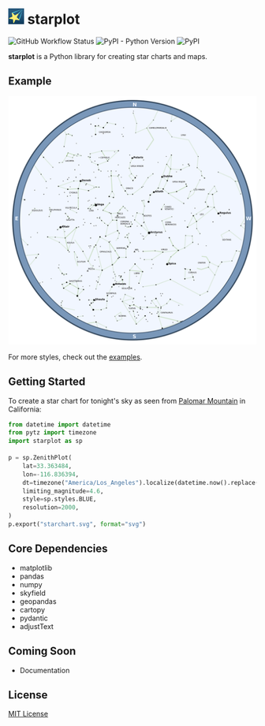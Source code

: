 # <img src="https://raw.githubusercontent.com/steveberardi/starplot/plot-framework/docs/logo.png" height="32" width="32"> starplot
![GitHub Workflow Status](https://img.shields.io/github/actions/workflow/status/steveberardi/starplot/test.yml?style=for-the-badge)
![PyPI - Python Version](https://img.shields.io/pypi/pyversions/starplot?style=for-the-badge)
![PyPI](https://img.shields.io/pypi/v/starplot?style=for-the-badge)

**starplot** is a Python library for creating star charts and maps.

## Example
![Example](https://raw.githubusercontent.com/steveberardi/starplot/main/examples/starchart-blue.png)

For more styles, check out the [examples](examples/).

## Getting Started

To create a star chart for tonight's sky as seen from [Palomar Mountain](https://en.wikipedia.org/wiki/Palomar_Mountain) in California:

```python
from datetime import datetime
from pytz import timezone
import starplot as sp

p = sp.ZenithPlot(
    lat=33.363484, 
    lon=-116.836394,
    dt=timezone("America/Los_Angeles").localize(datetime.now().replace(hour=22)),
    limiting_magnitude=4.6,
    style=sp.styles.BLUE,
    resolution=2000,
)
p.export("starchart.svg", format="svg")
```

## Core Dependencies

- matplotlib
- pandas
- numpy
- skyfield
- geopandas
- cartopy
- pydantic
- adjustText

## Coming Soon

- Documentation

## License
[MIT License](LICENSE)
